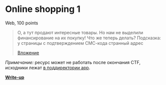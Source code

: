# Online shopping 1

Web, 100 points

> О, а тут продают интересные товары. Но нам не выделили финансирование на их покупку! Что же теперь делать?
> Подсказка: у страницы с подтверждением СМС-кода странный адрес
>
> [Вложение](https://web100.ctf.upml.tech/)

*Примечание:* ресурс может не работать после окончания CTF, исходники лежат
[в поддиректории app](app/).

**[Write-up](WRITEUP.md)**
